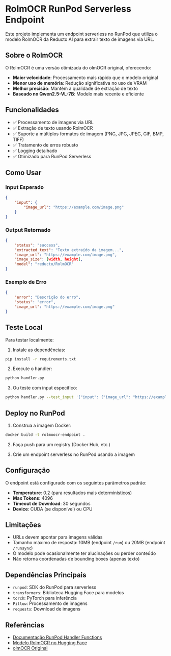 # RolmOCR RunPod Serverless Endpoint

Este projeto implementa um endpoint serverless no RunPod que utiliza o modelo RolmOCR da Reducto AI para extrair texto de imagens via URL.

## Sobre o RolmOCR

O RolmOCR é uma versão otimizada do olmOCR original, oferecendo:
- **Maior velocidade**: Processamento mais rápido que o modelo original
- **Menor uso de memória**: Redução significativa no uso de VRAM
- **Melhor precisão**: Mantém a qualidade de extração de texto
- **Baseado no Qwen2.5-VL-7B**: Modelo mais recente e eficiente

## Funcionalidades

- ✅ Processamento de imagens via URL
- ✅ Extração de texto usando RolmOCR
- ✅ Suporte a múltiplos formatos de imagem (PNG, JPG, JPEG, GIF, BMP, TIFF)
- ✅ Tratamento de erros robusto
- ✅ Logging detalhado
- ✅ Otimizado para RunPod Serverless

## Como Usar

### Input Esperado

```json
{
    "input": {
        "image_url": "https://example.com/image.png"
    }
}
```

### Output Retornado

```json
{
    "status": "success",
    "extracted_text": "Texto extraído da imagem...",
    "image_url": "https://example.com/image.png",
    "image_size": [width, height],
    "model": "reducto/RolmOCR"
}
```

### Exemplo de Erro

```json
{
    "error": "Descrição do erro",
    "status": "error",
    "image_url": "https://example.com/image.png"
}
```

## Teste Local

Para testar localmente:

1. Instale as dependências:
```bash
pip install -r requirements.txt
```

2. Execute o handler:
```bash
python handler.py
```

3. Ou teste com input específico:
```bash
python handler.py --test_input '{"input": {"image_url": "https://example.com/image.png"}}'
```

## Deploy no RunPod

1. Construa a imagem Docker:
```bash
docker build -t rolmoocr-endpoint .
```

2. Faça push para um registry (Docker Hub, etc.)

3. Crie um endpoint serverless no RunPod usando a imagem

## Configuração

O endpoint está configurado com os seguintes parâmetros padrão:
- **Temperature**: 0.2 (para resultados mais determinísticos)
- **Max Tokens**: 4096
- **Timeout de Download**: 30 segundos
- **Device**: CUDA (se disponível) ou CPU

## Limitações

- URLs devem apontar para imagens válidas
- Tamanho máximo de resposta: 10MB (endpoint `/run`) ou 20MB (endpoint `/runsync`)
- O modelo pode ocasionalmente ter alucinações ou perder conteúdo
- Não retorna coordenadas de bounding boxes (apenas texto)

## Dependências Principais

- `runpod`: SDK do RunPod para serverless
- `transformers`: Biblioteca Hugging Face para modelos
- `torch`: PyTorch para inferência
- `Pillow`: Processamento de imagens
- `requests`: Download de imagens

## Referências

- [Documentação RunPod Handler Functions](https://docs.runpod.io/serverless/workers/handler-functions)
- [Modelo RolmOCR no Hugging Face](https://huggingface.co/reducto/RolmOCR)
- [olmOCR Original](https://huggingface.co/allenai/olmOCR-mix-0225)